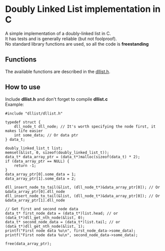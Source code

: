 # Doubly Linked List implementation in C
A simple implementation of a doubly-linked list in C.  
It has tests and is generally reliable (but not foolproof).  
No standard library functions are used, so all the code is **freestanding**

## Functions  
The available functions are described in the [dllist.h](dllist/dllist.h).

## How to use
Include **dllist.h** and don't forget to compile **dllist.c**  
Example:
```
#include "dllist/dllist.h"

typedef struct {
    dll_node_t dll_node; // It's worth specifying the node first, it makes life easier
    int some_data; // Or data ptr
} data_t;

doubly_linked_list_t list;
memset(&list, 0, sizeof(doubly_linked_list_t));
data_t* data_array_ptr = (data_t*)malloc(sizeof(data_t) * 2);
if (data_array_ptr == NULL) {
    return -1;
}
data_array_ptr[0].some_data = 1;
data_array_ptr[1].some_data = 2;

dll_insert_node_to_tail(&list, (dll_node_t*)&data_array_ptr[0]); // Or &data_array_ptr[0].dll_node
dll_insert_node_to_tail(&list, (dll_node_t*)&data_array_ptr[0]); // Or &data_array_ptr[1].dll_node

// Get first and second node data
data_t* first_node_data = (data_t*)list.head; // or (data_t*)dll_get_nth_node(&list, 0);
data_t* second_node_data = (data_t*)list.tail; // or (data_t*)dll_get_nth_node(&list, 1);
printf("First node data %u\n", first_node_data->some_data);
printf("First node data %u\n", second_node_data->some_data);

free(data_array_ptr);
```
